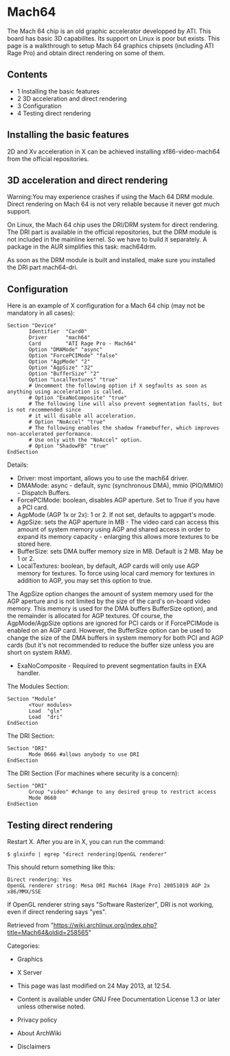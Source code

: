 Mach64
======

The Mach 64 chip is an old graphic accelerator developped by ATI. This
board has basic 3D capabilites. Its support on Linux is poor but exists.
This page is a walkthrough to setup Mach 64 graphics chipsets (including
ATI Rage Pro) and obtain direct rendering on some of them.

Contents
--------

-   1 Installing the basic features
-   2 3D acceleration and direct rendering
-   3 Configuration
-   4 Testing direct rendering

Installing the basic features
-----------------------------

2D and Xv acceleration in X can be achieved installing xf86-video-mach64
from the official repositories.

3D acceleration and direct rendering
------------------------------------

Warning:You may experience crashes if using the Mach 64 DRM module.
Direct rendering on Mach 64 is not very reliable because it never got
much support.

On Linux, the Mach 64 chip uses the DRI/DRM system for direct rendering.
The DRI part is available in the official repositories, but the DRM
module is not included in the mainline kernel. So we have to build it
separately. A package in the AUR simplifies this task: mach64drm.

As soon as the DRM module is built and installed, make sure you
installed the DRI part mach64-dri.

Configuration
-------------

Here is an example of X configuration for a Mach 64 chip (may not be
mandatory in all cases):

    Section "Device"
           Identifier  "Card0"
           Driver      "mach64"
           Card        "ATI Rage Pro - Mach64"
           Option "DMAMode" "async"
           Option "ForcePCIMode" "false"
           Option "AgpMode" "2"
           Option "AgpSize" "32"
           Option "BufferSize" "2"
           Option "LocalTextures" "true"
           # Uncomment the following option if X segfaults as soon as anything using acceleration is called.
           # Option "ExaNoComposite" "true"
           # The following line will also prevent segmentation faults, but is not recommended since
           # it will disable all acceleration.
           # Option "NoAccel" "true"
           # The following enables the shadow framebuffer, which improves non-accelerated performance.
           # Use only with the "NoAccel" option.
           # Option "ShadowFB" "true"
    EndSection

Details:

-   Driver: most important, allows you to use the mach64 driver.
-   DMAMode: async - default, sync (synchronous DMA), mmio (PIO/MMIO) -
    Dispatch Buffers.
-   ForcePCIMode: boolean, disables AGP aperture. Set to True if you
    have a PCI card.
-   AgpMode (AGP 1x or 2x): 1 or 2. If not set, defaults to agpgart's
    mode.
-   AgpSize: sets the AGP aperture in MB - The video card can access
    this amount of system memory using AGP and shared access in order to
    expand its memory capacity - enlarging this allows more textures to
    be stored here.
-   BufferSize: sets DMA buffer memory size in MB. Default is 2 MB. May
    be 1 or 2.
-   LocalTextures: boolean, by default, AGP cards will only use AGP
    memory for textures. To force using local card memory for textures
    in addition to AGP, you may set this option to true.

The AgpSize option changes the amount of system memory used for the AGP
aperture and is not limited by the size of the card's on-board video
memory. This memory is used for the DMA buffers BufferSize option), and
the remainder is allocated for AGP textures. Of course, the
AgpMode/AgpSize options are ignored for PCI cards or if ForcePCIMode is
enabled on an AGP card. However, the BufferSize option can be used to
change the size of the DMA buffers in system memory for both PCI and AGP
cards (but it's not recommended to reduce the buffer size unless you are
short on system RAM).

-   ExaNoComposite - Required to prevent segmentation faults in EXA
    handler.

The Modules Section:

    Section "Module"
           <Your modules>
           Load  "glx"
           Load  "dri"
    EndSection

The DRI Section:

    Section "DRI"
           Mode 0666 #allows anybody to use DRI
    EndSection

The DRI Section (For machines where security is a concern):

    Section "DRI"
           Group "video" #change to any desired group to restrict access
           Mode 0660
    EndSection

Testing direct rendering
------------------------

Restart X. After you are in X, you can run the command:

    $ glxinfo | egrep "direct rendering|OpenGL renderer"

This should return something like this:

    Direct rendering: Yes
    OpenGL renderer string: Mesa DRI Mach64 [Rage Pro] 20051019 AGP 2x x86/MMX/SSE

If OpenGL renderer string says "Software Rasterizer", DRI is not
working, even if direct rendering says "yes".

Retrieved from
"https://wiki.archlinux.org/index.php?title=Mach64&oldid=258565"

Categories:

-   Graphics
-   X Server

-   This page was last modified on 24 May 2013, at 12:54.
-   Content is available under GNU Free Documentation License 1.3 or
    later unless otherwise noted.
-   Privacy policy
-   About ArchWiki
-   Disclaimers
